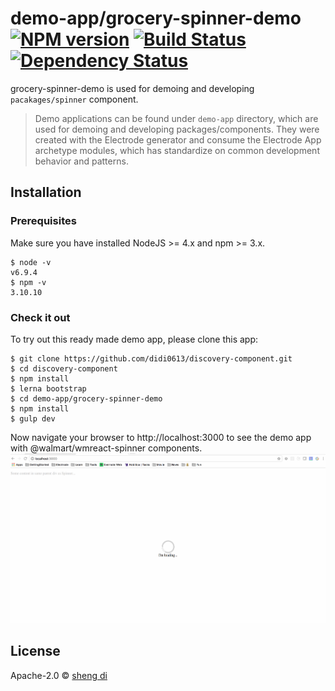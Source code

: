 # demo-app/grocery-spinner-demo [![NPM version][npm-image]][npm-url] [![Build Status][travis-image]][travis-url] [![Dependency Status][daviddm-image]][daviddm-url]
grocery-spinner-demo is used for demoing and developing `pacakages/spinner` component.
> Demo applications can be found under `demo-app` directory, which are used for demoing and developing packages/components. They were created with the Electrode generator and consume the Electrode App archetype modules, which has standardize on common development behavior and patterns.

## Installation

### Prerequisites

Make sure you have installed NodeJS >= 4.x and npm >= 3.x.
```
$ node -v
v6.9.4
$ npm -v
3.10.10
```

### Check it out

To try out this ready made demo app, please clone this app:
```
$ git clone https://github.com/didi0613/discovery-component.git
$ cd discovery-component
$ npm install
$ lerna bootstrap
$ cd demo-app/grocery-spinner-demo
$ npm install
$ gulp dev
```

Now navigate your browser to http://localhost:3000 to see the demo app with @walmart/wmreact-spinner components.
![alt tag](./demo-app/grocery-spinner-demo/images/grocery-spinner-demo.gif)

## License

Apache-2.0 © [sheng di](https://github.com/didi0613)

[npm-image]: https://badge.fury.io/js/my-app.svg
[npm-url]: https://npmjs.org/package/my-app
[travis-image]: https://travis-ci.org//my-app.svg?branch=master
[travis-url]: https://travis-ci.org//my-app
[daviddm-image]: https://david-dm.org//my-app.svg?theme=shields.io
[daviddm-url]: https://david-dm.org//my-app

